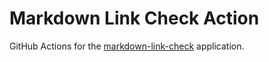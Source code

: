 # Markdown Link Check Action
GitHub Actions for the [markdown-link-check](https://github.com/Nitro/markdown-link-check) application.